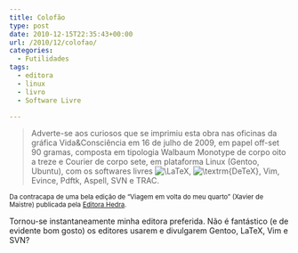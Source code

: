 ```yaml
---
title: Colofão
type: post
date: 2010-12-15T22:35:43+00:00
url: /2010/12/colofao/
categories:
  - Futilidades
tags:
  - editora
  - linux
  - livro
  - Software Livre

---
```

> Adverte-se aos curiosos que se imprimiu esta obra nas oficinas da gráfica Vida&Consciência em 16 de julho de 2009, em papel off-set 90 gramas, composta em tipologia Walbaum Monotype de corpo oito a treze e Courier de corpo sete, em plataforma Linux (Gentoo, Ubuntu), com os softwares livres <img src='https://s0.wp.com/latex.php?latex=%5CLaTeX&bg=T&fg=000000&s=0' alt='\LaTeX' title='\LaTeX' class='latex' />, <img src='https://s0.wp.com/latex.php?latex=%5Ctextrm%7BDeTeX%7D&bg=T&fg=000000&s=0' alt='\textrm{DeTeX}' title='\textrm{DeTeX}' class='latex' />, Vim, Evince, Pdftk, Aspell, SVN e TRAC.

<small>Da contracapa de uma bela edição de “Viagem em volta do meu quarto” (Xavier de Maistre) publicada pela <a href="http://www.hedra.com.br/">Editora Hedra</a>.</small>

Tornou-se instantaneamente minha editora preferida. Não é fantástico (e de evidente bom gosto) os editores usarem e divulgarem Gentoo, LaTeX, Vim e SVN?
